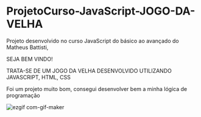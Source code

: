 # ProjetoCurso-JavaScript-JOGO-DA-VELHA
Projeto desenvolvido no curso JavaScript do básico ao avançado do Matheus Battisti, 


SEJA BEM VINDO!


TRATA-SE DE UM JOGO DA VELHA DESENVOLVIDO UTILIZANDO JAVASCRIPT, HTML, CSS 

Foi um projeto muito bom, consegui desenvolver bem a minha lógica de programação


![ezgif com-gif-maker](https://user-images.githubusercontent.com/78391270/121419139-07c04e00-c942-11eb-9db9-8a39815e8327.gif)
